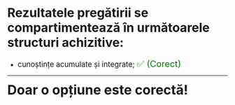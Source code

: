 # Rezultatele pregătirii se compartimentează în următoarele structuri achizitive:

- <span style="font-size: larger;">cunoștințe acumulate și integrate; <span style="color: green; font-size: larger;">✅ (Corect)</span></span>

---

<span style="font-size: 30px; font-weight: bold;">**Doar o opțiune este corectă!**</span>